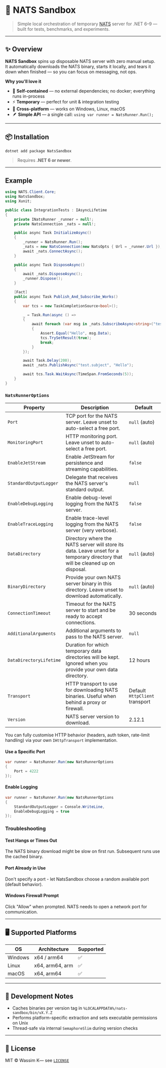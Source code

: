 # 🧩 NATS Sandbox

> Simple local orchestration of temporary [NATS](https://nats.io) server for .NET 6–9 — built for tests, benchmarks, and experiments.

---

## ✨ Overview

**NATS Sandbox** spins up disposable NATS server with zero manual setup.  
It automatically downloads the NATS binary, starts it locally, and tears it down when finished — so you can focus on messaging, not ops.

**Why you'll love it**

- 🧱 **Self-contained** — no external dependencies; no docker; everything runs in-process  
- ⚡ **Temporary** — perfect for unit & integration testing  
- 🧭 **Cross-platform** — works on Windows, Linux, macOS  
- 🪶 **Simple API** — a single call: `using var runner = NatsRunner.Run();`

---

## 📦 Installation

```bash
dotnet add package NatsSandbox
```

> Requires **.NET 6 or newer**.

---

## Example

```csharp
using NATS.Client.Core;
using NatsSandbox;
using Xunit;

public class IntegrationTests : IAsyncLifetime
{
    private INatsRunner _runner = null!;
    private NatsConnection _nats = null!;

    public async Task InitializeAsync()
    {
        _runner = NatsRunner.Run();
        _nats = new NatsConnection(new NatsOpts { Url = _runner.Url });
        await _nats.ConnectAsync();
    }

    public async Task DisposeAsync()
    {
        await _nats.DisposeAsync();
        _runner.Dispose();
    }

    [Fact]
    public async Task Publish_And_Subscribe_Works()
    {
        var tcs = new TaskCompletionSource<bool>();

        _ = Task.Run(async () =>
        {
            await foreach (var msg in _nats.SubscribeAsync<string>("test.subject"))
            {
                Assert.Equal("Hello", msg.Data);
                tcs.TrySetResult(true);
                break;
            }
        });

        await Task.Delay(200);
        await _nats.PublishAsync("test.subject", "Hello");

        await tcs.Task.WaitAsync(TimeSpan.FromSeconds(5));
    }
}
```
### `NatsRunnerOptions`

| Property | Description | Default |
|-----------|--------------|----------|
| `Port` | TCP port for the NATS server. Leave unset to auto-select a free port. | `null` (auto) |
| `MonitoringPort` | HTTP monitoring port. Leave unset to auto-select a free port. | `null` (auto) |
| `EnableJetStream` | Enable JetStream for persistence and streaming capabilities. | `false` |
| `StandardOutputLogger` | Delegate that receives the NATS server's standard output. | `null` |
| `EnableDebugLogging` | Enable debug-level logging from the NATS server. | `false` |
| `EnableTraceLogging` | Enable trace-level logging from the NATS server (very verbose). | `false` |
| `DataDirectory` | Directory where the NATS server will store its data. Leave unset for a temporary directory that will be cleaned up on disposal. | `null` (auto) |
| `BinaryDirectory` | Provide your own NATS server binary in this directory. Leave unset to download automatically. | `null` (auto) |
| `ConnectionTimeout` | Timeout for the NATS server to start and be ready to accept connections. | 30 seconds |
| `AdditionalArguments` | Additional arguments to pass to the NATS server. | `null` |
| `DataDirectoryLifetime` | Duration for which temporary data directories will be kept. Ignored when you provide your own data directory. | 12 hours |
| `Transport` | HTTP transport to use for downloading NATS binaries. Useful when behind a proxy or firewall. | Default `HttpClient` transport |
| `Version` | NATS server version to download. | 2.12.1 |

You can fully customise HTTP behavior (headers, auth token, rate-limit handling) via your own `IHttpTransport` implementation.

#### Use a Specific Port

```csharp
var runner = NatsRunner.Run(new NatsRunnerOptions
{
    Port = 4222
});
```

#### Enable Logging

```csharp
var runner = NatsRunner.Run(new NatsRunnerOptions
{
    StandardOutputLogger = Console.WriteLine,
    EnableDebugLogging = true
});
```

### Troubleshooting

#### Test Hangs or Times Out

The NATS binary download might be slow on first run. Subsequent runs use the cached binary.

#### Port Already in Use

Don't specify a port - let NatsSandbox choose a random available port (default behavior).

#### Windows Firewall Prompt

Click "Allow" when prompted. NATS needs to open a network port for communication.

---

## 🖥️ Supported Platforms

| OS | Architecture | Supported |
|----|---------------|-------|
| Windows | x64 / arm64 | ✅ |
| Linux | x64, arm64, arm | ✅ |
| macOS | x64, arm64 | ✅ |

---

## 🧰 Development Notes

- Caches binaries per version tag in `%LOCALAPPDATA%/nats-sandbox/bin/vX.Y.Z`
- Performs platform-specific extraction and sets executable permissions on Unix
- Thread-safe via internal `SemaphoreSlim` during version checks

---

## 🪪 License

MIT © Wassim K— see [`LICENSE`](./LICENSE)
